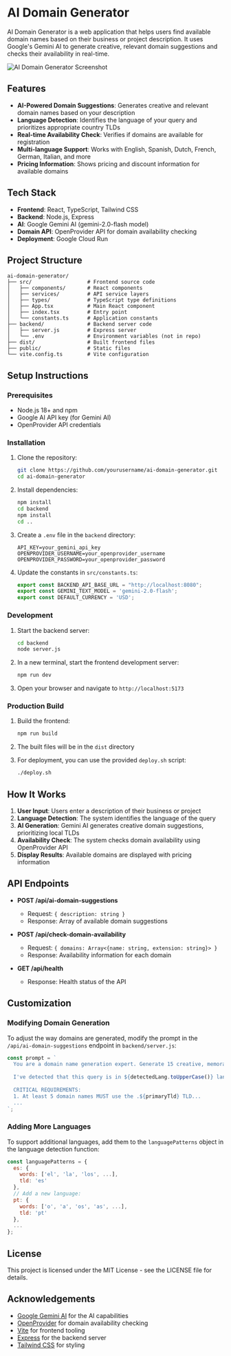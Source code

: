 # AI Domain Generator

AI Domain Generator is a web application that helps users find available domain names based on their business or project description. It uses Google's Gemini AI to generate creative, relevant domain suggestions and checks their availability in real-time.

![AI Domain Generator Screenshot](screenshot.png)

## Features

- **AI-Powered Domain Suggestions**: Generates creative and relevant domain names based on your description
- **Language Detection**: Identifies the language of your query and prioritizes appropriate country TLDs
- **Real-time Availability Check**: Verifies if domains are available for registration
- **Multi-language Support**: Works with English, Spanish, Dutch, French, German, Italian, and more
- **Pricing Information**: Shows pricing and discount information for available domains

## Tech Stack

- **Frontend**: React, TypeScript, Tailwind CSS
- **Backend**: Node.js, Express
- **AI**: Google Gemini AI (gemini-2.0-flash model)
- **Domain API**: OpenProvider API for domain availability checking
- **Deployment**: Google Cloud Run

## Project Structure

```
ai-domain-generator/
├── src/                  # Frontend source code
│   ├── components/       # React components
│   ├── services/         # API service layers
│   ├── types/            # TypeScript type definitions
│   ├── App.tsx           # Main React component
│   ├── index.tsx         # Entry point
│   └── constants.ts      # Application constants
├── backend/              # Backend server code
│   ├── server.js         # Express server
│   └── .env              # Environment variables (not in repo)
├── dist/                 # Built frontend files
├── public/               # Static files
└── vite.config.ts        # Vite configuration
```

## Setup Instructions

### Prerequisites

- Node.js 18+ and npm
- Google AI API key (for Gemini AI)
- OpenProvider API credentials

### Installation

1. Clone the repository:
   ```bash
   git clone https://github.com/yourusername/ai-domain-generator.git
   cd ai-domain-generator
   ```

2. Install dependencies:
   ```bash
   npm install
   cd backend
   npm install
   cd ..
   ```

3. Create a `.env` file in the `backend` directory:
   ```
   API_KEY=your_gemini_api_key
   OPENPROVIDER_USERNAME=your_openprovider_username
   OPENPROVIDER_PASSWORD=your_openprovider_password
   ```

4. Update the constants in `src/constants.ts`:
   ```typescript
   export const BACKEND_API_BASE_URL = "http://localhost:8080";
   export const GEMINI_TEXT_MODEL = 'gemini-2.0-flash';
   export const DEFAULT_CURRENCY = 'USD';
   ```

### Development

1. Start the backend server:
   ```bash
   cd backend
   node server.js
   ```

2. In a new terminal, start the frontend development server:
   ```bash
   npm run dev
   ```

3. Open your browser and navigate to `http://localhost:5173`

### Production Build

1. Build the frontend:
   ```bash
   npm run build
   ```

2. The built files will be in the `dist` directory
   
3. For deployment, you can use the provided `deploy.sh` script:
   ```bash
   ./deploy.sh
   ```

## How It Works

1. **User Input**: Users enter a description of their business or project
2. **Language Detection**: The system identifies the language of the query
3. **AI Generation**: Gemini AI generates creative domain suggestions, prioritizing local TLDs
4. **Availability Check**: The system checks domain availability using OpenProvider API
5. **Display Results**: Available domains are displayed with pricing information

## API Endpoints

- **POST /api/ai-domain-suggestions**
  - Request: `{ description: string }`
  - Response: Array of available domain suggestions

- **POST /api/check-domain-availability**
  - Request: `{ domains: Array<{name: string, extension: string}> }`
  - Response: Availability information for each domain

- **GET /api/health**
  - Response: Health status of the API

## Customization

### Modifying Domain Generation

To adjust the way domains are generated, modify the prompt in the `/api/ai-domain-suggestions` endpoint in `backend/server.js`:

```javascript
const prompt = `
  You are a domain name generation expert. Generate 15 creative, memorable domain names for: "${description}"
  
  I've detected that this query is in ${detectedLang.toUpperCase()} language. Based on this:
  
  CRITICAL REQUIREMENTS:
  1. At least 5 domain names MUST use the .${primaryTld} TLD...
  ...
`;
```

### Adding More Languages

To support additional languages, add them to the `languagePatterns` object in the language detection function:

```javascript
const languagePatterns = {
  es: {
    words: ['el', 'la', 'los', ...],
    tld: 'es'
  },
  // Add a new language:
  pt: {
    words: ['o', 'a', 'os', 'as', ...],
    tld: 'pt'
  },
  ...
};
```

## License

This project is licensed under the MIT License - see the LICENSE file for details.

## Acknowledgements

- [Google Gemini AI](https://ai.google.dev/gemini-api) for the AI capabilities
- [OpenProvider](https://www.openprovider.com/) for domain availability checking
- [Vite](https://vitejs.dev/) for frontend tooling
- [Express](https://expressjs.com/) for the backend server
- [Tailwind CSS](https://tailwindcss.com/) for styling

